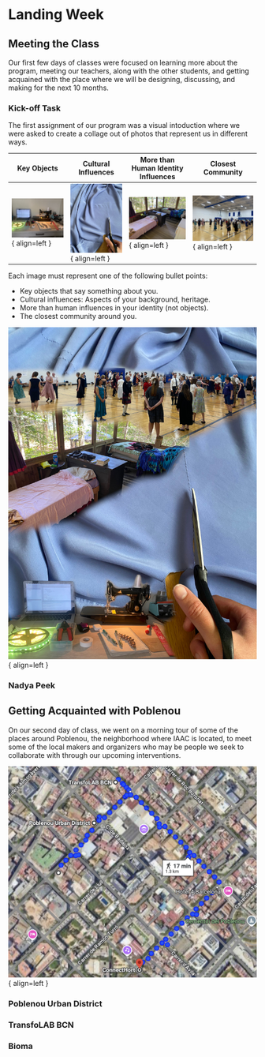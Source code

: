 # Landing Week 

## Meeting the Class 

Our first few days of classes were focused on learning more about the program, meeting our teachers, along with the other students, and getting acquained with the place where we will be designing, discussing, and making for the next 10 months. 

### Kick-off Task 

The first assignment of our program was a visual intoduction where we were asked to create a collage out of photos that represent us in different ways. 

| Key Objects | Cultural Influences   | More than Human Identity Influences   | Closest Community |
| ----------- | --------------------- | ------------------------------------- | ----------------- |
| ![Objects](../images/term1/landing/Objects.jpeg){ align=left } | ![Culture](../images/term1/landing/Background.jpeg){ align=left } | ![Influences](../images/term1/landing/Identity_Influence.jpeg){ align=left } | ![Community](../images/term1/landing/Community.jpeg){ align=left } |

Each image must represent one of the following bullet points: 
* Key objects that say something about you.
* Cultural influences: Aspects of your background, heritage.
* More than human influences in your identity (not objects).
* The closest community around you.

![Collage](../images/term1/landing/Collage.jpg){ align=left }

### Nadya Peek 

## Getting Acquainted with Poblenou 

On our second day of class, we went on a morning tour of some of the places around Poblenou, the neighborhood where IAAC is located, to meet some of the local makers and organizers who may be people we seek to collaborate with through our upcoming interventions. 

![Headshot](../images/term1/landing/Map.png){ align=left }

### Poblenou Urban District

### TransfoLAB BCN

### Bioma